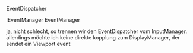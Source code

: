 EventDispatcher

IEventManager
EventManager

ja, nicht schlecht, so trennen wir den EventDispatcher vom InputManager. allerdings möchte ich keine direkte kopplung
zum DisplayManager, der sendet ein Viewport event

